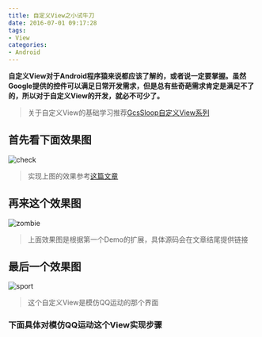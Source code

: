 ```yaml
---
title: 自定义View之小试牛刀
date: 2016-07-01 09:17:28
tags:
- View
categories:
- Android
---
```

**自定义View对于Android程序猿来说都应该了解的，或者说一定要掌握。虽然Google提供的控件可以满足日常开发需求，但是总有些奇葩需求肯定是满足不了的，所以对于自定义View的开发，就必不可少了。**
<!-- more -->

>关于自定义View的基础学习推荐[GcsSloop自定义View系列](https://github.com/GcsSloop/AndroidNote/tree/master/CustomView)

## 首先看下面效果图
![check](http://o9o9d242i.bkt.clouddn.com/check.gif)

>实现上图的效果参考[这篇文章](https://github.com/GcsSloop/AndroidNote/blob/master/CustomView/Advance/%5B4%5DCanvas_PictureText.md)

## 再来这个效果图
![zombie](http://o9o9d242i.bkt.clouddn.com/zombie.gif)
>上面效果图是根据第一个Demo的扩展，具体源码会在文章结尾提供链接

## 最后一个效果图
![sport](http://o9o9d242i.bkt.clouddn.com/sport.gif)
>这个自定义View是模仿QQ运动的那个界面

### 下面具体对模仿QQ运动这个View实现步骤